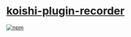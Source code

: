 # [koishi-plugin-recorder](https://koishi.js.org/plugins/recorder.html)

[![npm](https://img.shields.io/npm/v/koishi-plugin-recorder?style=flat-square)](https://www.npmjs.com/package/koishi-plugin-recorder)

